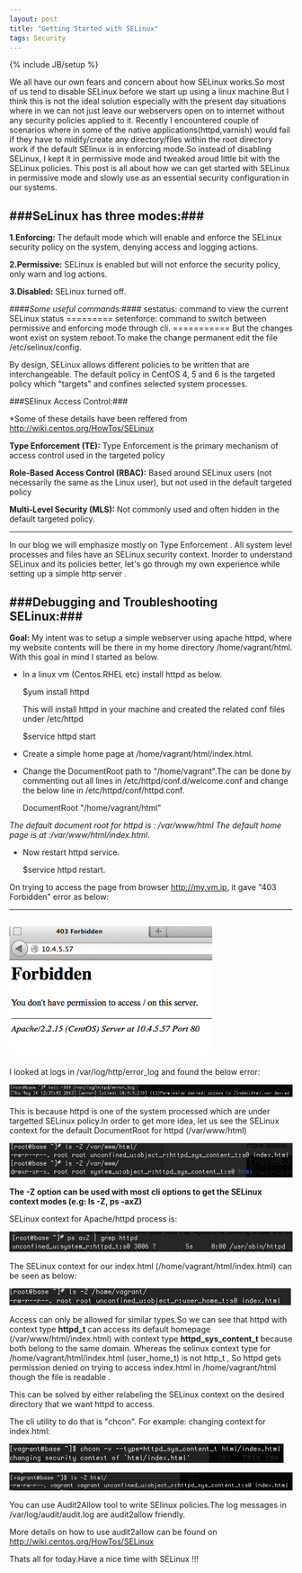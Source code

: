 ```yaml
---
layout: post
title: "Getting Started with SELinux"
tags: Security
---
```

{% include JB/setup %}

We all have our own fears and concern about how SELinux works.So most of us tend to disable SELinux before we start up using a linux machine.But I think this is not the ideal solution especially with the present day situations where in we can not just leave our webservers open on to internet without any security policies applied to it.
Recently I encountered couple of scenarios where in some of the native applications(httpd,varnish) would fail if they have to midify/create any directory/files within the root directory work if the default SElinux is in enforcing mode.So instead of disabling SELinux, I kept it in permissive mode and tweaked aroud little bit with the SELinux policies.
This post is all about how we can get started with SELinux in permissive mode and slowly use as an essential security configuration in our systems.

###SeLinux has three modes:###
------------------------------
**1.Enforcing:** The default mode which will enable and enforce the SELinux security policy on the system, denying access and logging actions.

**2.Permissive:** SELinux is enabled but will not enforce the security policy, only warn and log actions.

**3.Disabled:** SELinux turned off.

####*Some useful commands:*####
    sestatus: command to view the current SELinux status
    =========
    setenforce: command to switch between permissive and enforcing mode through cli.
    ===========
    But the changes wont exist on system reboot.To make the change permanent edit the file /etc/selinux/config.

By design, SELinux allows different policies to be written that are interchangeable. The default policy in CentOS 4, 5 and 6 is the targeted policy which "targets" and confines selected system processes.

###SElinux Access Control:###

*Some of these details have been reffered from <http://wiki.centos.org/HowTos/SELinux>

**Type Enforcement (TE):** Type Enforcement is the primary mechanism of access control used in the targeted policy

**Role-Based Access Control (RBAC):** Based around SELinux users (not necessarily the same as the Linux user), but not used in the default targeted policy

**Multi-Level Security (MLS):** Not commonly used and often hidden in the default targeted policy. 

------------------------------------------------------------------------------------------------------------------

In our blog we will emphasize mostly on Type Enforcement .
All system level processes and files have an SELinux security context.
Inorder to understand SELinux and its policies better, let's go through my own experience while setting up a simple http server .


###Debugging and Troubleshooting SELinux:###
-----------------------------------------------
**Goal:** My intent was to setup a simple webserver using apache httpd, where my website contents will be there in my home directory /home/vagrant/html. With this goal in mind I started as below.

* In a linux vm (Centos.RHEL etc) install httpd as below.

    $yum install httpd

    This will install httpd in your machine and created the related  conf files under /etc/httpd
    
    $service httpd start

* Create a simple home page at /home/vagrant/html/index.html.

+ Change the DocumentRoot path to "/home/vagrant".The can be done by commenting out all lines in
 /etc/httpd/conf.d/welcome.conf and change the below line in /etc/httpd/conf/httpd.conf.

    DocumentRoot "/home/vagrant/html" 

 *The default document root for httpd is : /var/www/html* 
 *The default home page is at :/var/www/html/index.html*. 

* Now restart httpd service.

    $service httpd restart.


On trying to access the page from browser http://my.vm.ip, it gave "403 Forbidden" error as below:

---------------------------------
![screenshot1](/images/scs-3.png)
---------------------------------

I looked at logs in  /var/log/http/error_log and found  the below error:

![screenshot2](/images/scs-2.png)

This is because httpd is one of the system processed which are under targetted SELinux policy.In order to get more idea, let us see the SELinux context for the default DocumentRoot for httpd (/var/www/html)

![screenshot3](/images/scs-1.png)

**The -Z option can be used with most cli options to get the SELinux context modes (e.g: ls -Z, ps -axZ)**

SELinux context for Apache/httpd process is:

![screenshot4](/images/scs-5.png)

The SELinux context for our index.html (/home/vagrant/html/index.html) can be seen as below:

![screenshot5](/images/scs-4.png)


Access can only be allowed for similar types.So we can see that httpd with context type **httpd_t** can access its default homepage (/var/www/html/index.html) with context type **httpd_sys_content_t** because both belong to the same domain.
Whereas  the selinux context type for /home/vagrant/html/index.html (user_home_t) is not http_t , So httpd gets permission denied on trying to access index.html in /home/vagrant/html though the file is readable .


This can be solved by either relabeling the SELinux context on the desired directory that we want httpd to access.

The cli utility to do that is "chcon". For example: changing context for index.html:

![screenshot6](/images/scs-6.png)

![screenshot7](/images/scs-7.png)

You can use Audit2Allow tool to write SElinux policies.The log messages in /var/log/audit/audit.log are audit2allow friendly.

More details on how to use audit2allow can be found on <http://wiki.centos.org/HowTos/SELinux>


Thats all for today.Have a nice time with SELinux !!!











